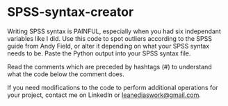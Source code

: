 # SPSS-syntax-creator
Writing SPSS syntax is PAINFUL, especially when you had six independant variables like I did. Use this code to spot outliers according to the SPSS guide from Andy Field, or alter it depending on what your SPSS syntax needs to be. Paste the Python output into your SPSS syntax file.

Read the comments which are preceded by hashtags (#) to understand what the code below the comment does.

If you need modifications to the code to perform additional operations for your project, contact me on LinkedIn or leanediaswork@gmail.com.
